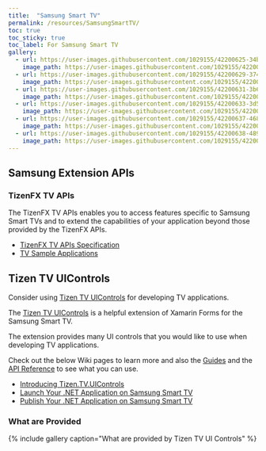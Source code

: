```yaml
---
title:  "Samsung Smart TV"
permalink: /resources/SamsungSmartTV/
toc: true
toc_sticky: true
toc_label: For Samsung Smart TV
gallery:
  - url: https://user-images.githubusercontent.com/1029155/42200625-34b8332a-7ecf-11e8-9494-5f97cf4c3e60.gif
    image_path: https://user-images.githubusercontent.com/1029155/42200625-34b8332a-7ecf-11e8-9494-5f97cf4c3e60.gif
  - url: https://user-images.githubusercontent.com/1029155/42200629-3742fb16-7ecf-11e8-82ea-dc8dd5fd9619.gif
    image_path: https://user-images.githubusercontent.com/1029155/42200629-3742fb16-7ecf-11e8-82ea-dc8dd5fd9619.gif
  - url: https://user-images.githubusercontent.com/1029155/42200631-3b63edcc-7ecf-11e8-8435-31e12c5ed79e.gif
    image_path: https://user-images.githubusercontent.com/1029155/42200631-3b63edcc-7ecf-11e8-8435-31e12c5ed79e.gif
  - url: https://user-images.githubusercontent.com/1029155/42200633-3d5b9396-7ecf-11e8-91c2-72f3d1003360.gif
    image_path: https://user-images.githubusercontent.com/1029155/42200633-3d5b9396-7ecf-11e8-91c2-72f3d1003360.gif
  - url: https://user-images.githubusercontent.com/1029155/42200637-4685077c-7ecf-11e8-9984-4c68048da265.gif
    image_path: https://user-images.githubusercontent.com/1029155/42200637-4685077c-7ecf-11e8-9984-4c68048da265.gif
  - url: https://user-images.githubusercontent.com/1029155/42200638-489afd3c-7ecf-11e8-981d-8f27169ee8c0.gif
    image_path: https://user-images.githubusercontent.com/1029155/42200638-489afd3c-7ecf-11e8-981d-8f27169ee8c0.gif
---
```



## Samsung Extension APIs

### TizenFX TV APIs
The TizenFX TV APIs enables you to access features specific to Samsung Smart TVs and to extend the capabilities of your application beyond those provided by the TizenFX APIs.

- [TizenFX TV APIs Specification](https://developer.samsung.com/tv/tizen-net-tv/api-references)
- [TV Sample Applications](https://developer.samsung.com/tv/tizen-net-tv/samples)

## Tizen TV UIControls
Consider using [Tizen TV UIControls](https://github.com/Samsung/Tizen.TV.UIControls) for developing TV applications.

The [Tizen TV UIControls](https://github.com/Samsung/Tizen.TV.UIControls) is a helpful extension of Xamarin Forms for the Samsung Smart TV.

The extension provides many UI controls that you would like to use when developing TV applications.

Check out the below Wiki pages to learn more and also the [Guides](https://samsung.github.io/Tizen.TV.UIControls/guides/Overview.html) and the [API Reference](https://samsung.github.io/Tizen.TV.UIControls/api/index.html) to see what you can use.

- [Introducing Tizen.TV.UIControls](https://github.com/Samsung/Tizen.TV.UIControls/wiki/Introducing-Tizen.TV.UIControls)
- [Launch Your .NET Application on Samsung Smart TV](https://github.com/Samsung/Tizen.TV.UIControls/wiki/Launch-Your-.NET-Application-on-Samsung-Smart-TV)
- [Publish Your .NET Application on Samsung Smart TV](https://github.com/Samsung/Tizen.TV.UIControls/wiki/Publish-Your-.NET-Application-on-Samsung-Smart-TV)


### What are Provided
{% include gallery caption="What are provided by Tizen TV UI Controls" %}

